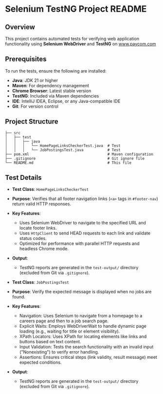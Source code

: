 
# Selenium TestNG Project README

## Overview
This project contains automated tests for verifying web application functionality using **Selenium WebDriver** and **TestNG** on www.paycom.com

## Prerequisites
To run the tests, ensure the following are installed:
- **Java**: JDK 21 or higher
- **Maven**: For dependency management
- **Chrome Browser**: Latest stable version
- **TestNG**: Included via Maven dependencies
- **IDE**: IntelliJ IDEA, Eclipse, or any Java-compatible IDE
- **Git**: For version control

## Project Structure
```
├── src
│   ├── test
│   │   ├── java
│   │   │   └── HomePageLinksCheckerTest.java  # Test 
│   │   │   └── JobPostingsTest.java           # Test
├── pom.xml                                    # Maven configuration
├── .gitignore                                 # Git ignore file
└── README.md                                  # This file
```

## Test Details
- **Test Class**: `HomePageLinksCheckerTest`
- **Purpose**: Verifies that all footer navigation links (`<a>` tags in `#footer-nav`) return valid HTTP responses.
- **Key Features**:
    - Uses Selenium WebDriver to navigate to the specified URL and locate footer links.
    - Uses `HttpClient` to send HEAD requests to each link and validate status codes.
    - Optimized for performance with parallel HTTP requests and headless Chrome mode.
- **Output**:
    - TestNG reports are generated in the `test-output/` directory (excluded from Git via `.gitignore`).


- **Test Class**: `JobPostingsTest`
- **Purpose**: Verify the expected message is displayed when no jobs are found.
- **Key Features**:
  - Navigation: Uses Selenium to navigate from a homepage to a careers page and then to a job search page.
  - Explicit Waits: Employs WebDriverWait to handle dynamic page loading (e.g., waiting for title or element visibility).
  - XPath Locators: Uses XPath for locating elements like links and buttons based on text content.
  - Input Validation: Tests the search functionality with an invalid input ("Nonexisting") to verify error handling.
  - Assertions: Ensures critical steps (link validity, result message) meet expected conditions.
- **Output**:
    - TestNG reports are generated in the `test-output/` directory (excluded from Git via `.gitignore`).

